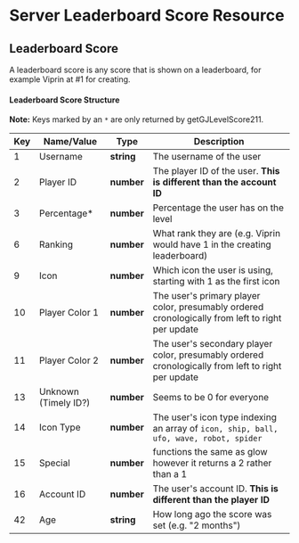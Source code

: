 # Server Leaderboard Score Resource

## Leaderboard Score

A leaderboard score is any score that is shown on a leaderboard, for example Viprin at #1 for creating.

#### Leaderboard Score Structure

**Note:** Keys marked by an `*` are only returned by getGJLevelScore211.

| Key | Name/Value                | Type                                         | Description                                                              
|-----|---------------------------|----------------------------------------------|--------------------------------------------------------------------------
| 1   | Username				  | **string**									 | The username of the user
| 2   | Player ID				  | **number**									 | The player ID of the user. **This is different than the account ID**
| 3   | Percentage*				  | **number**									 | Percentage the user has on the level
| 6   | Ranking					  | **number**									 | What rank they are (e.g. Viprin would have 1 in the creating leaderboard)
| 9   | Icon					  | **number**									 | Which icon the user is using, starting with 1 as the first icon
| 10  | Player Color 1			  | **number**									 | The user's primary player color, presumably ordered cronologically from left to right per update
| 11  | Player Color 2			  | **number**									 | The user's secondary player color, presumably ordered cronologically from left to right per update
| 13  | Unknown (Timely ID?)	  | **number**									 | Seems to be 0 for everyone
| 14  | Icon Type				  | **number**									 | The user's icon type indexing an array of `icon, ship, ball, ufo, wave, robot, spider`
| 15  | Special					  | **number**									 | functions the same as glow however it returns a 2 rather than a 1
| 16  | Account ID				  | **number**									 | The user's account ID. **This is different than the player ID**
| 42  | Age						  | **string** 									 | How long ago the score was set (e.g. "2 months")